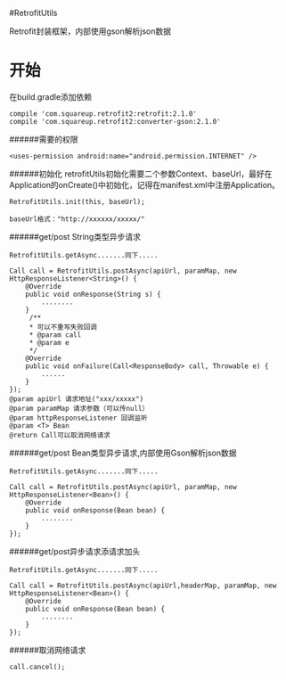 #RetrofitUtils

Retrofit封装框架，内部使用gson解析json数据

开始
===
在build.gradle添加依赖
```
compile 'com.squareup.retrofit2:retrofit:2.1.0'
compile 'com.squareup.retrofit2:converter-gson:2.1.0'
```

######需要的权限
```
<uses-permission android:name="android.permission.INTERNET" />
```

######初始化
retrofitUtils初始化需要二个参数Context、baseUrl，最好在Application的onCreate()中初始化，记得在manifest.xml中注册Application。
```
RetrofitUtils.init(this, baseUrl);

baseUrl格式："http://xxxxxx/xxxxx/"
```

######get/post String类型异步请求
```
RetrofitUtils.getAsync.......同下.....

Call call = RetrofitUtils.postAsync(apiUrl, paramMap, new HttpResponseListener<String>() {
    @Override
    public void onResponse(String s) {
        ........
    }
     /**
     * 可以不重写失败回调
     * @param call
     * @param e
     */
    @Override
    public void onFailure(Call<ResponseBody> call, Throwable e) {
        ......
    }
});
@param apiUrl 请求地址("xxx/xxxxx")
@param paramMap 请求参数（可以传null）
@param httpResponseListener 回调监听
@param <T> Bean
@return Call可以取消网络请求
```

######get/post Bean类型异步请求,内部使用Gson解析json数据
```
RetrofitUtils.getAsync.......同下.....

Call call = RetrofitUtils.postAsync(apiUrl, paramMap, new HttpResponseListener<Bean>() {
    @Override
    public void onResponse(Bean bean) {
        ........
    }
});
```

######get/post异步请求添请求加头
```
RetrofitUtils.getAsync.......同下.....

Call call = RetrofitUtils.postAsync(apiUrl,headerMap, paramMap, new HttpResponseListener<Bean>() {
    @Override
    public void onResponse(Bean bean) {
        ........
    }
});
```

######取消网络请求
```
call.cancel();
```
